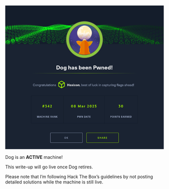 ![Dog](Dog_images/pwned.png)

Dog is an **ACTIVE** machine!

This write-up will go live once Dog retires.

Please note that I’m following Hack The Box’s guidelines by not posting detailed solutions while the machine is still live.

